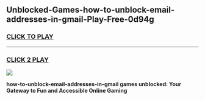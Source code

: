 
## Unblocked-Games-how-to-unblock-email-addresses-in-gmail-Play-Free-0d94g
<h3>
<a href="https://premium76.site?title=how-to-unblock-email-addresses-in-gmail&ref=12A">CLICK TO PLAY</a></h3>
<hr>

<h3>
<a href="https://premium76.site?title=how-to-unblock-email-addresses-in-gmail&ref=12A">CLICK 2 PLAY</a>
  
</h3>

<a href="https://premium76.site?title=how-to-unblock-email-addresses-in-gmail&ref=12A"><img src="https://clearcache.store/games.png"></a>


**how-to-unblock-email-addresses-in-gmail games unblocked: Your Gateway to Fun and Accessible Online Gaming**
